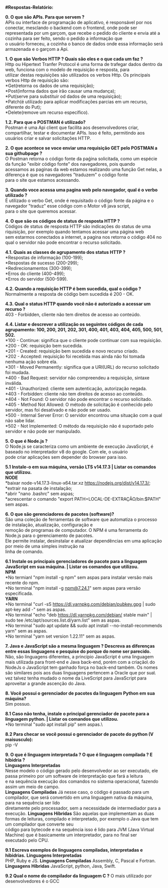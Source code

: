 **#Respostas-Relatório:**

**0. O que são APIs.  Para que servem ?**\
	APis ou interface de programação de aplicativo, é responsável por nos conectar, mesclando o backend com o frontend, onde pode ser\
	representada por um garçom, que recebe o pedido do cliente e envia até a cozinha para ser feito, sendo o pedido a informação que\
	o usuário forneceu, a cozinha o banco de dados onde essa informação será armazenada e o garçom a Api.

**1. O que são Verbos HTTP ? Quais são eles e o que cada um faz ?**\
	Http ou Hipertext Tranfer Protocol é uma forma de trafegar dados dentro da web, funciona com o modelo de requisição e resposta, para\
	utilizar destas requisições são utilizados os verbos Http. Os principais verbos Http de requisição são:\
	*Get(retorna os dados de uma requisição);\
	*Post(informa dados que irão causar uma mudança);\
	*Put(serve para substituir od dados de uma requisição);\
	*Patch(é utilizado para aplicar modificações parcias em um recurso, diferente do Put);\
	*Delete(remove um recurso específico).

**1.2. Para que o POSTMAN é utilizado?**\
	Postman é uma Api client que facilita aos desenvolvedores criar, compartilhar, testar e documentar APIs. Isso é feito, permitindo aos\
	usuários criar e salvar solicitações HTTP.

**2. O que acontece se voce enviar uma requisição GET pelo POSTMAN a sua githubpage ?**\
	O Postman retorna o código fonte da paǵina solicitada, como um espécie da função "exibir código fonte" dos navegadores, pois quando\
	acessamos as paginas da web estamos realizando uma função Get nelas, a diferença é que os navegadores "traduzem" o código fonte\
	para o site que estamos acessando.

**3. Quando voce acessa uma pagina web pelo navegador, qual é o verbo utilizado ?**\
	É utilizado o verbo Get, onde é requisitado o código fonte da página e o navegador "traduz" esse código com o Motor v8 java script,\
	para o site que queremos acessar.

**4. O que são os códigos de status de resposta HTTP ?**\
	Códigos de status de resposta HTTP são indicações do status de uma riquisição, por exemplo quando tentamos acessar uma página web\
	sem estarmos conectados a internet, a pagina nos retorna o código 404 no qual o servidor não pode encontrar o recurso solicitado.
	
**4.1. Quais as classes de agrupamento dos status HTTP ?**\
	*Respostas de informação (100-199);\
    	*Respostas de sucesso (200-299);\
    	*Redirecionamentos (300-399);\
    	*Erros do cliente (400-499);\
   	*Erros do servidor (500-599).
	
**4.2. Quando a requisição HTTP é bem sucedida, qual o código ?**\
	Normalmente a resposta de código bem sucedida é 200 - OK.
	
**4.3. Qual o status HTTP quando você não é autorizado a acessar um recurso ?**\
	403 - Forbidden, cliente não tem direitos de acesso ao conteúdo.
	
**4.4. Listar e descrever a utilização os seguintes códigos de cada agrupamento: 100, 200, 201, 202, 301, 400, 401, 403, 404, 405, 500, 501, 502.**\
	*100 - Continue: significa que o cliente pode continuar com sua requisição.\
	*200 - OK: requisição bem sucedida.\
	*201 - Created: requisição bem sucedida e novo recurso criado.\
	*202 - Accepted: requisição foi recebida mas ainda não foi tomada nenhuma ação sobre ela.\
	*301 - Moved Permanently: significa que a URI(URL) do recurso solicitado foi mudada.\
	*400 - Bad Request: servidor não compreendeu a requisição, sintaxe inválida.\
	*401 - Unauthorized: cliente sem autenticação, autorização negada.\
	*403 - Forbidden: cliente não tem direitos de acesso ao conteúdo.\
	*404 - Not Found: O servidor não pode encontrar o recurso solicitado.\
	*405 - Method Not Allowed: O método de solicitação é conhecido pelo servidor, mas foi desativado e não pode ser usado.\
	*500 - Internal Server Error: O servidor encontrou uma situação com a qual não sabe lidar.\
	*502 - Not Implemented: O método da requisição não é suportado pelo servidor e não pode ser manipulado.
	
**5. O que é Node.js ?**\
	O Node.js se caracteriza como um ambiente de execução JavaScript, é baseado no interpretador v8 do google. Com ele, o usuário\
	pode criar aplicações sem depender do browser para isso.
	
**5.1 Instale-o em sua máquina, versão LTS v14.17.3 | Listar os comandos que utilizou.**\
	**NODE**\
	*baixar node-v14.17.3-linux-x64.tar.xz https://nodejs.org/dist/v14.17.3/; \
	*extrair na pasata de instalação;\
	*abrir "nano .bashrc" sem aspas;\
	*acrescentar o comando "export PATH=LOCAL-DE-EXTRAÇÃO/bin:$PATH" sem aspas.
	
**6. O que são gerenciadores de pacotes (software)?**\
	São uma coleção de ferramentas de software que automatiza o processo de instalação, atualização, configuração e\
	remoção de programas de computador. O NPM é uma ferramenta do Node.js para o gerenciamento de pacotes.\
	Ele permite instalar, desinstalar e atualizar dependências em uma aplicação por meio de uma simples instrução na\
	linha de comando.
	
**6.1 Instale os principais gerenciadores de pacote para a linguagem JavaScript em sua máquina. | Listar os comandos que utilizou.**\
	**NPM**\
	*No termianl "npm install -g npm" sem aspas para instalar versão mais recente do npm.\
	*No terminal "npm install -g npm@7.24.1" sem aspas para versão especificada.\
	**YARN**\
	*No terminal "curl -sS https://dl.yarnpkg.com/debian/pubkey.gpg | sudo apt-key add -" sem as aspas.\
	*No terminal "echo "deb https://dl.yarnpkg.com/debian/ stable main" | sudo tee /etc/apt/sources.list.d/yarn.list" sem as aspas.\
	*No terminal "sudo apt update && sudo apt install --no-install-recommends yarn" sem as aspas.\
	*No terminal "yarn set version 1.22.11" sem as aspas.
	
**7. Java e JavaScript são a mesma linguagem ? Descreva as diferenças entre essas linguagens e pesquise do porque do nome ser parecido.**\
	Não, são linguagens diferentes, a princípio JavaScript é uma linguagem mais utilizada para front-end e Java back-end, porém com a criação\ 
	do NodeJs o JavaScript tem ganhado força no back-end também. Os nomes são similares pois aos duas linguagens pertencem a Oracle que por sua\ 
	vez talvez tenha mudado o nome da LiveScript para JavaScript para aproveitar a grande ascenção do Java.
	
**8. Você possui o gerenciador de pacotes da linguagem Python em sua máquina?**\
	Sim possuo.

**8.1 Caso não tenha, instale o principal gerenciador de pacote para a linguagem python. | Listar os comandos que utilizou.**\
	*No terminal "sudo apt install pip" sem aspas.\

**8.2 Para checar se você possui o gerenciador de pacote do python (V maisusculo):**\
	pip -V
	
**9. O que é linguagem interpretada ? O que é linguagem compilada ? E hibidria ?**\
	**Linguagens Interpretadas**\
	Nesse modelo o código gerado pelo desenvolvedor ao ser executado, ele passa primeiro por um software de interpretação que fará a leitura\
	e na sequência execução dos comandos no sistema operacional, fazendo assim um meio de campo.\
	**Linguagens Compiladas**
	Já nesse caso, o código é passado para um compilador, que será convertido em uma linguagem nativa da máquina, para na sequência ser lido\
	diretamente pelo processador, sem a necessidade de intermediador para a execução. 
	**Linguagens Híbridas**
	São aquelas que implementam as duas formas de leituras, compilado e interpretado, por exemplo o Java que tem um compilador que converte seu\
	código para bytecode e na sequência isso é lido para JVM (Java Virtual Machine) que é basicamente um interpretador, para no final ser\
	executado pelo CPU.

**9.1 Escreva exemplos de linguagens compiladas, interpretadas e hibidrias.**
	**Linguagens Interpretadas**\
	 PHP, Ruby e JS.
	 **Linguagens Compiladas**
	 Assembly, C, Pascal e Fortran.
	 **Linguagens Híbridas**
	 JavaScript, python, Java, Swift.

**9.2 Qual o nome do compilador da linguagem C ?**
	O mais utilizado por desenvolvedores é o GCC
	
